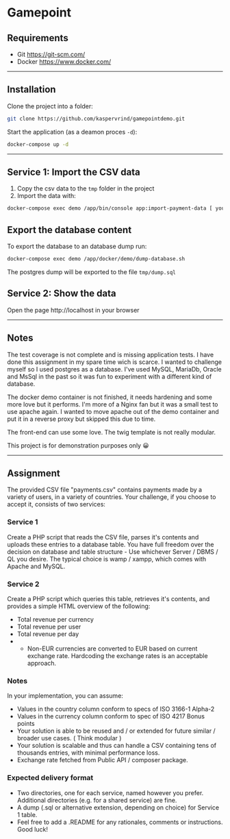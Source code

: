 Gamepoint
======

## Requirements
- Git https://git-scm.com/
- Docker https://www.docker.com/

---

## Installation
Clone the project into a folder:
```bash
git clone https://github.com/kaspervrind/gamepointdemo.git
```

Start the application (as a deamon proces `-d`):
```bash
docker-compose up -d
```

---

## Service 1: Import the CSV data
1. Copy the csv data to the `tmp` folder in the project
2. Import the data with:
```bash
docker-compose exec demo /app/bin/console app:import-payment-data [ your CSV data file]
```

## Export the database content
To export the database to an database dump run:
```bash
docker-compose exec demo /app/docker/demo/dump-database.sh
```

The postgres dump will be exported to the file `tmp/dump.sql`

## Service 2: Show the data
Open the page http://localhost in your browser

---

## Notes
The test coverage is not complete and is missing application tests. I have done this assignment in my spare time wich is scarce.
I wanted to challenge myself so I used postgres as a database.
I've used MySQL, MariaDb, Oracle and MsSql in the past so it was fun to experiment with a different kind of database.

The docker demo container is not finished, it needs hardening and some more love but it performs.
I'm more of a Nginx fan but it was a small test to use apache again.
I wanted to move apache out of the demo container and put it in a reverse proxy but skipped this due to time.

The front-end can use some love. The twig template is not really modular.

This project is for demonstration purposes only 😀

---

## Assignment
The provided CSV file "payments.csv" contains payments made by a variety of users, in a variety of countries.
Your challenge, if you choose to accept it, consists of two services:

### Service 1
Create a PHP script that reads the CSV file, parses it's contents and uploads these entries to a database table.
You have full freedom over the decision on database and table structure - Use whichever Server / DBMS / QL you desire. The typical choice is wamp / xampp, which comes with Apache and MySQL.

### Service 2
Create a PHP script which queries this table, retrieves it's contents, and provides a simple HTML overview of the following:
- Total revenue per currency
- Total revenue per user
- Total revenue per day
- - Non-EUR currencies are converted to EUR based on current exchange rate. Hardcoding the exchange rates is an acceptable approach.

### Notes
In your implementation, you can assume:
- Values in the country column conform to specs of ISO 3166-1 Alpha-2
- Values in the currency column conform to spec of ISO 4217 Bonus points
- Your solution is able to be reused and / or extended for future similar / broader use cases. ( Think modular )
- Your solution is scalable and thus can handle a CSV containing tens of thousands entries, with minimal performance loss.
- Exchange rate fetched from Public API / composer package. 

### Expected delivery format
- Two directories, one for each service, named however you prefer. Additional directories (e.g. for a shared service) are fine.
- A dump (.sql or alternative extension, depending on choice) for Service 1 table.
- Feel free to add a .README for any rationales, comments or instructions. Good luck!


